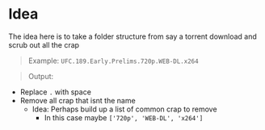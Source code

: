 # Idea
The idea here is to take a folder structure from say a torrent download and scrub out all the crap

> Example: `UFC.189.Early.Prelims.720p.WEB-DL.x264`

> Output: 
* Replace `.` with space
* Remove all crap that isnt the name
    * Idea: Perhaps build up a list of common crap to remove
        * In this case maybe 
            `['720p', 'WEB-DL', 'x264']`

